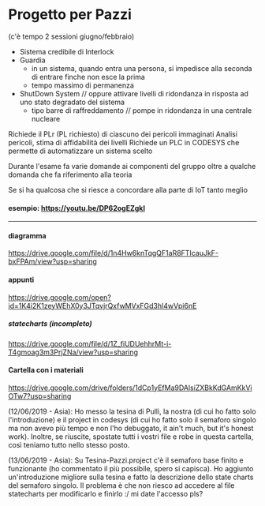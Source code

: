 # Progetto per Pazzi
(c'è tempo 2 sessioni giugno/febbraio)

- Sistema credibile di Interlock
- Guardia
  - in un sistema, quando entra una persona, si impedisce alla seconda di entrare finche non esce la prima
  - tempo massimo di permanenza
- ShutDown System // oppure attivare livelli di ridondanza in risposta ad uno stato degradato del sistema
  - tipo barre di raffreddamento // pompe in ridondanza in una centrale nucleare

Richiede il PLr (PL richiesto) di ciascuno dei pericoli immaginati
Analisi pericoli, stima di affidabilità dei livelli
Richiede un PLC in CODESYS che permette di automatizzare un sistema scelto

Durante l'esame fa varie domande ai componenti del gruppo
oltre a qualche domanda che fa riferimento alla teoria

Se si ha qualcosa che si riesce a concordare alla parte di IoT tanto meglio

#### esempio: https://youtu.be/DP62ogEZgkI
-----
#### diagramma
https://drive.google.com/file/d/1n4Hw6knTqgQF1aR8FTIcauJkF-bxFPAm/view?usp=sharing

#### appunti
https://drive.google.com/open?id=1K4i2K1zeyWEhX0y3JTqvjrQxfwMVxFGd3hl4wVpi6nE

##### statecharts (incompleto)
https://drive.google.com/file/d/1Z_fiUDUehhrMt-i-T4gmoag3m3PrjZNa/view?usp=sharing

#### Cartella con i materiali
https://drive.google.com/drive/folders/1dCp1yEfMa9DAlsiZXBkKdGAmKkViOTw7?usp=sharing

(12/06/2019 - Asia): Ho messo la tesina di Pulli, la nostra (di cui ho fatto solo l'introduzione) e il project in codesys (di cui ho fatto solo il semaforo singolo ma non avevo più tempo e non l'ho debuggato, it ain't much, but it's honest work). Inoltre, se riuscite, spostate tutti i vostri file e robe in questa cartella, così teniamo tutto nello stesso posto.

(13/06/2019 - Asia): Su Tesina-Pazzi.project c'è il semaforo base finito e funzionante (ho commentato il più possibile, spero si capisca). Ho aggiunto un'introduzione migliore sulla tesina e fatto la descrizione dello state charts del semaforo singolo. Il problema è che non riesco ad accedere al file statecharts per modificarlo e finirlo :/ mi date l'accesso pls?
